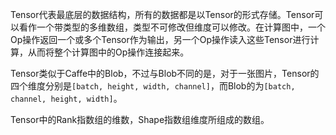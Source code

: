 Tensor代表最底层的数据结构，所有的数据都是以Tensor的形式存储。Tensor可以看作一个带类型的多维数组，类型不可修改但维度可以修改。在计算图中，一个Op操作返回一个或多个Tensor作为输出，另一个Op操作读入这些Tensor进行计算，从而将整个计算图中的Op操作连接起来。

Tensor类似于Caffe中的Blob，不过与Blob不同的是，对于一张图片，Tensor的四个维度分别是`[batch, height, width, channel]`，而Blob的为`[batch, channel, height, width]`。

Tensor中的Rank指数组的维数，Shape指数组维度所组成的数组。